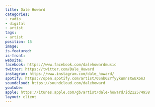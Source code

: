 ```yaml
---
title: Dale Howard
categories:
- radio
- digital
- artist
tags:
- artist
position: 15
image: 
is-featured: 
is-front: 
website: 
facebook: https://www.facebook.com/dalehowardmusic
twitter: https://twitter.com/Dale_Howard
instagram: https://www.instagram.com/dale_howard/
spotify: https://open.spotify.com/artist/0SnbG2YfyykWmnsXwBXonJ
soundcloud: https://soundcloud.com/dalehoward
youtube: 
apple: https://itunes.apple.com/gb/artist/dale-howard/id212574958
layout: client
---
```


